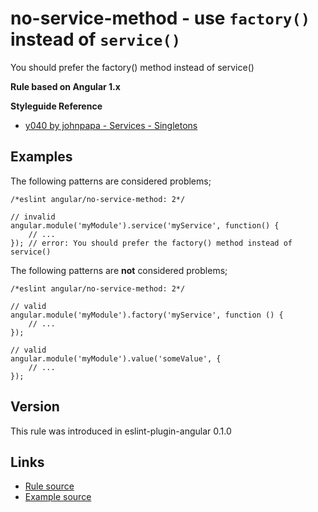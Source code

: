 <!-- WARNING: Generated documentation. Edit docs and examples in the rule and examples file ('rules/no-service-method.js', 'examples/no-service-method.js'). -->

# no-service-method - use `factory()` instead of `service()`

You should prefer the factory() method instead of service()

**Rule based on Angular 1.x**

**Styleguide Reference**

* [y040 by johnpapa - Services - Singletons](https://github.com/johnpapa/angular-styleguide/blob/master/a1/README.md#style-y040)

## Examples

The following patterns are considered problems;

    /*eslint angular/no-service-method: 2*/

    // invalid
    angular.module('myModule').service('myService', function() {
        // ...
    }); // error: You should prefer the factory() method instead of service()

The following patterns are **not** considered problems;

    /*eslint angular/no-service-method: 2*/

    // valid
    angular.module('myModule').factory('myService', function () {
        // ...
    });

    // valid
    angular.module('myModule').value('someValue', {
        // ...
    });

## Version

This rule was introduced in eslint-plugin-angular 0.1.0

## Links

* [Rule source](/rules/no-service-method.js)
* [Example source](/examples/no-service-method.js)
